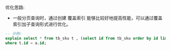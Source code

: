 优化思路: 
- 一般分页查询时，通过创建 覆盖索引 能够比较好地提高性能，可以通过覆盖索引加子查询形式进行优化。

```sql
-- 示例:
explain select * from tb_sku t , (select id from tb_sku order by id limit 2000000,10) a 
where t.id = a.id;
```
